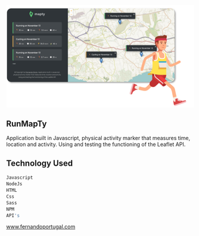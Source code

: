 

![image](https://raw.githubusercontent.com/fernandogiroto/RunMapTy/main/runapp.jpg)

## RunMapTy
Application built in Javascript, physical activity marker that measures time, location and activity. Using and testing the functioning of the Leaflet API.

## Technology Used
```sh
Javascript
NodeJs
HTML
Css
Sass
NPM
API's
```

www.fernandoportugal.com
